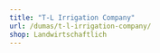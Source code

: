 ```yaml
---
title: "T-L Irrigation Company"
url: /dumas/t-l-irrigation-company/
shop: Landwirtschaftlich
---
```

